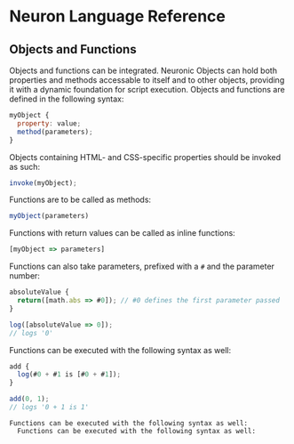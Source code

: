 # Neuron Language Reference

## Objects and Functions
Objects and functions can be integrated. Neuronic Objects can hold both properties and methods accessable to itself and to other objects, providing it with a dynamic foundation for script execution. Objects and functions are defined in the following syntax:
```javascript
myObject {
  property: value;
  method(parameters);
}
```
Objects containing HTML- and CSS-specific properties should be invoked as such:
```javascript
invoke(myObject);
```
Functions are to be called as methods:
```javascript
myObject(parameters)
```
Functions with return values can be called as inline functions:
```javascript
[myObject => parameters]
```
Functions can also take parameters, prefixed with a `#` and the parameter number:
```javascript
absoluteValue {
  return([math.abs => #0]); // #0 defines the first parameter passed
}

log([absoluteValue => 0]);
// logs '0'
```
Functions can be executed with the following syntax as well:
```javascript
add {
  log(#0 + #1 is [#0 + #1]);
}

add(0, 1);
// logs '0 + 1 is 1'
```

```eval_rst
Functions can be executed with the following syntax as well:
  Functions can be executed with the following syntax as well:
```
